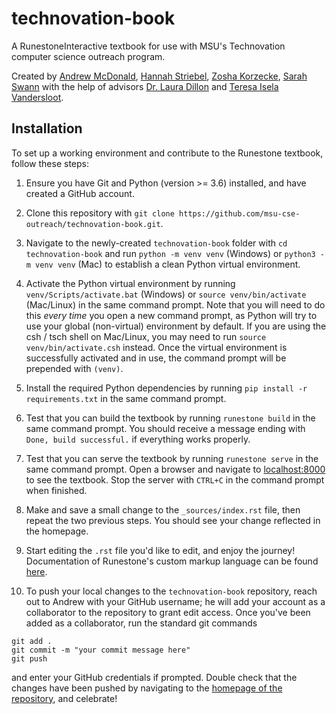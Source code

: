 # technovation-book

A RunestoneInteractive textbook for use with MSU's Technovation computer science outreach program.

Created by [Andrew McDonald](mailto:mcdon499@msu.edu),
[Hannah Striebel](mailto:striebe5@msu.edu),
[Zosha Korzecke](mailto:korzeck3@msu.edu),
[Sarah Swann](mailto:swannsar@msu.edu) with the
help of advisors [Dr. Laura Dillon](https://www.egr.msu.edu/people/profile/ldillon)
and [Teresa Isela Vandersloot](https://www.egr.msu.edu/people/profile/iselava1).

## Installation

To set up a working environment and contribute to the Runestone textbook, follow 
these steps:

1. Ensure you have Git and Python (version >= 3.6) installed, and have created a GitHub account.

1. Clone this repository with `git clone https://github.com/msu-cse-outreach/technovation-book.git`.

1. Navigate to the newly-created `technovation-book` folder with `cd technovation-book`
and run `python -m venv venv` (Windows) or `python3 -m venv venv` (Mac)
to establish a clean Python virtual environment.

1. Activate the Python virtual environment by running `venv/Scripts/activate.bat` (Windows) or
`source venv/bin/activate` (Mac/Linux) in the same command prompt.
Note that you will need to do this *every time* you
open a new command prompt, as Python will try to use your global (non-virtual) environment
by default. If you are using the csh / tsch shell on Mac/Linux, you may need to run
`source venv/bin/activate.csh` instead. Once the virtual environment is successfully activated
and in use, the command prompt will be prepended with `(venv)`.

1. Install the required Python dependencies by running `pip install -r requirements.txt` in the same
command prompt.

1. Test that you can build the textbook by running `runestone build` in the same command prompt.
You should receive a message ending with `Done, build successful.` if everything works properly.

1. Test that you can serve the textbook by running `runestone serve` in the same command prompt.
Open a browser and navigate to [localhost:8000](http://localhost:8000/) to see the textbook.
Stop the server with `CTRL+C` in the command prompt when finished.

1. Make and save a small change to the `_sources/index.rst` file, then repeat the two previous steps.
You should see your change reflected in the homepage.

1. Start editing the `.rst` file you'd like to edit, and enjoy the journey! Documentation of
Runestone's custom markup language can be found [here](https://runestone.academy/runestone/static/authorguide/index.html).

1. To push your local changes to the `technovation-book` repository, reach out to Andrew
with your GitHub username; he will add your account as a collaborator to the 
repository to grant edit access. Once you've been added as a collaborator, run the
standard git commands
```
git add .
git commit -m "your commit message here"
git push
```
and enter your GitHub credentials if prompted. Double check that the changes have been pushed
by navigating to the [homepage of the repository](https://github.com/andrewmcdonald27/technovation-book),
and celebrate!
